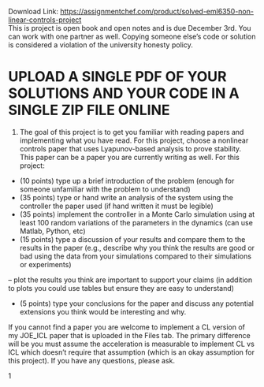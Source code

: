 Download Link: https://assignmentchef.com/product/solved-eml6350-non-linear-controls-project
<br>
This is project is open book and open notes and is due December 3rd. You can work with one partner as well. Copying someone else’s code or solution is considered a violation of the university honesty policy.

<h1>UPLOAD A SINGLE PDF OF YOUR SOLUTIONS AND YOUR CODE IN A SINGLE ZIP FILE ONLINE</h1>

<ol>

 <li>The goal of this project is to get you familiar with reading papers and implementing what you have read. For this project, choose a nonlinear controls paper that uses Lyapunov-based analysis to prove stability. This paper can be a paper you are currently writing as well. For this project:</li>

</ol>

<ul>

 <li>(10 points) type up a brief introduction of the problem (enough for someone unfamiliar with the problem to understand)</li>

 <li>(35 points) type or hand write an analysis of the system using the controller the paper used (if hand written it must be legible)</li>

 <li>(35 points) implement the controller in a Monte Carlo simulation using at least 100 random variations of the parameters in the dynamics (can use Matlab, Python, etc)</li>

 <li>(15 points) type a discussion of your results and compare them to the results in the paper (e.g., describe why you think the results are good or bad using the data from your simulations compared to their simulations or experiments)</li>

</ul>

– plot the results you think are important to support your claims (in addition to plots you could use tables but ensure they are easy to understand)

<ul>

 <li>(5 points) type your conclusions for the paper and discuss any potential extensions you think would be interesting and why.</li>

</ul>

If you cannot find a paper you are welcome to implement a CL version of my JOE_ICL paper that is uploaded in the Files tab. The primary difference will be you must assume the acceleration is measurable to implement CL vs ICL which doesn’t require that assumption (which is an okay assumption for this project). If you have any questions, please ask.

1